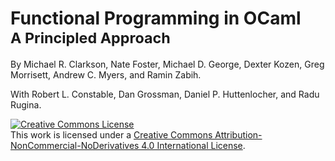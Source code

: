 # Functional Programming in OCaml<br/><small>A Principled Approach</small>

By Michael R. Clarkson, Nate Foster, Michael D. George, Dexter Kozen,
Greg Morrisett, Andrew C. Myers, and Ramin Zabih.

With Robert L. Constable, Dan Grossman, Daniel P. Huttenlocher, and Radu
Rugina.

<a rel="license" href="http://creativecommons.org/licenses/by-nc-nd/4.0/">
<img alt="Creative Commons License" style="border-width:0" 
src="https://i.creativecommons.org/l/by-nc-nd/4.0/80x15.png" /></a>
<br />
This work is licensed under a <a rel="license" 
href="http://creativecommons.org/licenses/by-nc-nd/4.0/">Creative Commons 
Attribution-NonCommercial-NoDerivatives 4.0 International License</a>.

